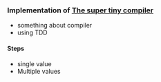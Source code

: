 
### Implementation of [The super tiny compiler](https://github.com/jamiebuilds/the-super-tiny-compiler)

- something about compiler
- using TDD


#### Steps
- single value
- Multiple values